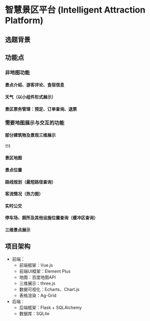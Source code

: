 # 智慧景区平台 (Intelligent Attraction Platform)


## 选题背景

## 功能点

### 非地图功能

#### 景点介绍、游客评论、食宿信息

#### 天气（以小组件形式展示）

#### 景区票务管理：预定、订单查询、退票

### 需要地图展示与交互的功能

#### 部分建筑物及景观三维展示
111
#### 景区地图

#### 景点位置

#### 路线规划（最短路径查询）

#### 客流情况（热力图）

#### 实时公交

#### 停车场、厕所及其他设施位置查询（缓冲区查询）

#### 三维景点展示

## 项目架构
- 前端：
  - 前端框架：Vue.js
  - 前端UI框架：Element Plus
  - 地图：百度地图API
  - 三维展示：three.js
  - 数据可视化：Echarts、Chart.js
  - 表格渲染：Ag-Grid
- 后端：
  - 后端框架：Flask + SQLAlchemy
  - 数据库：SQLite






